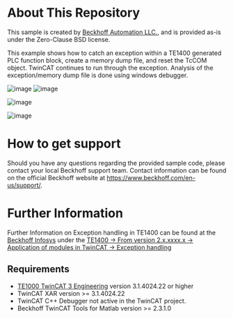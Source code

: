# About This Repository
This sample is created by [Beckhoff Automation LLC.](https://www.beckhoff.com/en-us/), and is provided as-is under the Zero-Clause BSD license.

This example shows how to catch an exception within a TE1400 generated PLC function block, create a memory dump file, and reset the TcCOM object. 
TwinCAT continues to run through the exception. 
Analysis of the exception/memory dump file is done using windows debugger.


![image](https://user-images.githubusercontent.com/19829308/171736513-46c10c1f-8b97-4aa6-a1e6-087b2e98cd15.png)
![image](https://user-images.githubusercontent.com/19829308/171736521-3cc8b0c0-a9c3-42c1-9d33-cfe78f7a23c8.png)

![image](https://user-images.githubusercontent.com/19829308/171737100-b23d31e4-92ef-4a8b-8e88-527ad394c8b9.png)

![image](https://user-images.githubusercontent.com/19829308/171737266-be94eb49-7eec-46bf-9c60-256ccb74242d.png)


# How to get support

Should you have any questions regarding the provided sample code, please contact your local Beckhoff support team. Contact information can be found on the official Beckhoff website at https://www.beckhoff.com/en-us/support/.

# Further Information

Further Information on Exception handling in TE1400 can be found at the [Beckhoff Infosys](https://infosys.beckhof.com) under the [TE1400 -> From version 2.x.xxxx.x -> Application of modules in TwinCAT -> Exception handling](https://infosys.beckhoff.com/content/1033/te1400_tc3_target_matlab/11335410315.html?id=3885529162355206359)

## Requirements

- [TE1000 TwinCAT 3 Engineering](https://www.beckhoff.com/en-en/products/automation/twincat/te1xxx-twincat-3-engineering/te1000.html) version 3.1.4024.22 or higher
- TwinCAT XAR version >= 3.1.4024.22
- TwinCAT C++ Debugger not active in the TwinCAT project.
- Beckhoff TwinCAT Tools for Matlab version >= 2.3.1.0 

